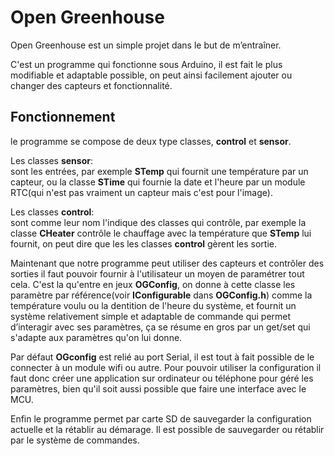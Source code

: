 # Open Greenhouse

Open Greenhouse est un simple projet dans le but de m’entraîner.

C'est un programme qui fonctionne sous Arduino, il est fait le plus modifiable et adaptable possible,
on peut ainsi facilement ajouter ou changer des capteurs et fonctionnalité.

## Fonctionnement

le programme se compose de deux type classes, **control** et **sensor**.

Les classes **sensor**: <br />
	sont les entrées, par exemple **STemp** qui fournit une température
	par un capteur, ou la classe **STime** qui fournie la date et l'heure par
	un module RTC(qui n'est pas vraiment un capteur mais c'est pour l'image).

Les classes **control**: <br />
	sont comme leur nom l'indique des classes qui contrôle, par exemple la classe **CHeater**
	contrôle le chauffage avec la température que **STemp** lui fournit, on peut dire que les
	les classes **control** gèrent les sortie.

Maintenant que notre programme peut utiliser des capteurs et contrôler des sorties il faut pouvoir fournir
à l'utilisateur un moyen de paramétrer tout cela.
C'est la qu'entre en jeux **OGConfig**, on donne à cette classe les paramètre par référence(voir **IConfigurable** dans **OGConfig.h**) comme
la température voulu ou  la dentition de l'heure du système, et fournit un système relativement simple et adaptable de commande qui permet d’interagir avec 
ses paramètres, ça se résume en gros par un get/set qui s'adapte aux paramètres qu'on lui donne.

Par défaut **OGconfig** est relié au port Serial, il est tout à fait possible de le connecter à un module wifi ou autre.
Pour pouvoir utiliser la configuration il faut donc créer une application sur ordinateur ou téléphone pour géré les paramètres, bien qu'il soit
aussi possible que faire une interface avec le MCU.

Enfin le programme permet par carte SD de sauvegarder la configuration actuelle et la rétablir au démarage.
Il est possible de sauvegarder ou rétablir par le système de commandes.
